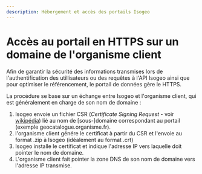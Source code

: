 ```yaml
---
description: Hébergement et accès des portails Isogeo
---
```

# Accès au portail en HTTPS sur un domaine de l'organisme client

Afin de garantir la sécurité des informations transmises lors de l'authentification des utillisateurs ou des requêtes à l'API Isogeo ainsi que pour optimiser le référencement, le portail de données gère le HTTPS.

La procédure se base sur un échange entre Isogeo et l'organisme client, qui est généralement en charge de son nom de domaine :

1. Isogeo envoie un fichier  CSR \(_Certificate Signing Request_ - voir [wikipédia](https://fr.wikipedia.org/wiki/Demande_de_signature_de_certificat)\) lié au nom de \[sous-\]domaine correspondant au portail \(exemple geocatalogue.organisme.fr\).
2. l'organisme client génére le certificat à partir du CSR et l'envoie au format .zip à Isogeo (idéalement au format .crt)
3. Isogeo installe le certificat et indique l'adresse IP vers laquelle doit pointer le nom de domaine.
4. L'organisme client fait pointer la zone DNS de son nom de domaine vers l'adresse IP transmise.

<!-- ---

## Portails hébergés par les clients {#intranet}

Dans ce cas là, le client est responsable de l'installation des certificats. Le portail détectera automatiquement le HTTPS et se chargera de la redirection. -->